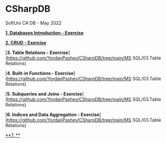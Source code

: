 # CSharpDB
SoftUni C# DB - May 2022

[**1. Databases Introduction - Exercise**](https://github.com/YordanPashev/CSharpDB/tree/main/MS%20SQL/01.Databases%20Introduction%20-%20Exercise)

[**2. CRUD - Exercise**](https://github.com/YordanPashev/CSharpDB/tree/main/MS%20SQL/02.CRUD%20-%20Exercise)

[**3. Table Relations - Exercise**](https://github.com/YordanPashev/CSharpDB/tree/main/MS SQL/03.Table Relations)

[**4. Built-in Functions - Exercise**](https://github.com/YordanPashev/CSharpDB/tree/main/MS SQL/03.Table Relations)

[**5. Subqueries and Joins - Exercise**](https://github.com/YordanPashev/CSharpDB/tree/main/MS SQL/03.Table Relations)

[**6. Indices and Data Aggregation - Exercise**](https://github.com/YordanPashev/CSharpDB/tree/main/MS SQL/03.Table Relations)

[**7. **]()

